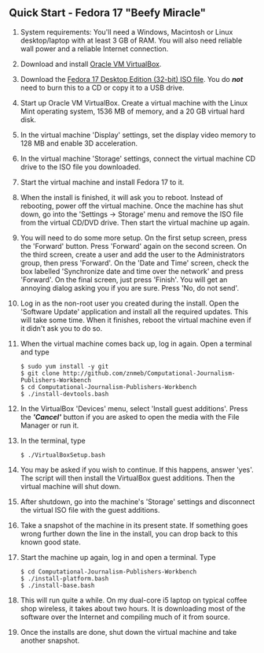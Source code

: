 ## Quick Start - Fedora 17 "Beefy Miracle"

1. System requirements: You'll need a Windows, Macintosh or Linux desktop/laptop with at least 3 GB of RAM. You will also need reliable wall power and a reliable Internet connection.
1. Download and install [Oracle VM VirtualBox](https://www.virtualbox.org/wiki/Downloads).
1. Download the [Fedora 17 Desktop Edition (32-bit) ISO file](http://download.fedoraproject.org/pub/fedora/linux/releases/17/Live/i686/Fedora-17-i686-Live-Desktop.iso). You do ***not*** need to burn this to a CD or copy it to a USB drive.
1. Start up Oracle VM VirtualBox. Create a virtual machine with the Linux Mint operating system, 1536 MB of memory, and a 20 GB virtual hard disk.
1. In the virtual machine 'Display' settings, set the display video memory to 128 MB and enable 3D acceleration.
1. In the virtual machine 'Storage' settings, connect the virtual machine CD drive to the ISO file you downloaded.
1. Start the virtual machine and install Fedora 17 to it.
1. When the install is finished, it will ask you to reboot. Instead of rebooting, power off the virtual machine. Once the machine has shut down, go into the 'Settings -> Storage' menu and remove the ISO file from the virtual CD/DVD drive. Then start the virtual machine up again.
1. You will need to do some more setup. On the first setup screen, press the 'Forward' button. Press 'Forward' again on the second screen. On the third screen, create a user and add the user to the Administrators group, then press 'Forward'. On the 'Date and Time' screen, check the box labelled 'Synchronize date and time over the network' and press 'Forward'. On the final screen, just press 'Finish'. You will get an annoying dialog asking you if you are sure. Press 'No, do not send'.
1. Log in as the non-root user you created during the install. Open the 'Software Update' application and install all the required updates. This will take some time. When it finishes, reboot the virtual machine even if it didn't ask you to do so.
1. When the virtual machine comes back up, log in again. Open a terminal and type

    ```
    $ sudo yum install -y git  
    $ git clone http://github.com/znmeb/Computational-Journalism-Publishers-Workbench  
    $ cd Computational-Journalism-Publishers-Workbench  
    $ ./install-devtools.bash
    ```
1. In the VirtualBox 'Devices' menu, select 'Install guest additions'. Press the ***'Cancel'*** button if you are asked to open the media with the File Manager or run it.
1. In the terminal, type

    ```
    $ ./VirtualBoxSetup.bash
    ```
1. You may be asked if you wish to continue. If this happens, answer 'yes'. The script will then install the VirtualBox guest additions. Then the virtual machine will shut down.
1. After shutdown, go into the machine's 'Storage' settings and disconnect the virtual ISO file with the guest additions.
1. Take a snapshot of the machine in its present state. If something goes wrong further down the line in the install, you can drop back to this known good state.
1. Start the machine up again, log in and open a terminal. Type

    ```
    $ cd Computational-Journalism-Publishers-Workbench  
    $ ./install-platform.bash  
    $ ./install-base.bash
    ```
1. This will run quite a while. On my dual-core i5 laptop on typical coffee shop wireless, it takes about two hours. It is downloading most of the software over the Internet and compiling much of it from source.
1. Once the installs are done, shut down the virtual machine and take another snapshot.
